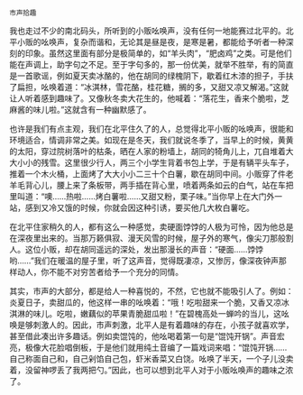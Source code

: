     市声拾趣 

   我也走过不少的南北码头，所听到的小贩吆唤声，没有任何一地能赛过北平的。北平小贩的吆唤声，复杂而谐和，无论其是昼是夜，是寒是暑，都能给予听者一种深刻的印象。虽然这里面有部分是极简单的，如“羊头肉”，“肥卤鸡”之类。可是他们能在声调上，助字句之不足。至于字句多的，那一份优美，就举不胜举，有的简直是一首歌谣，例如夏天卖冰酪的，他在胡同的绿槐阴下，歇着红木漆的担子，手扶了扁担，吆唤着道：“冰淇林，雪花酪，桂花糖，搁的多，又甜又凉又解渴。”这就让人听着感到趣味了。又像秋冬卖大花生的，他喊着：“落花生，香来个脆啦，芝麻酱的味儿啦。”这就含有一种幽默感了。

   也许是我们有点主观，我们在北平住久了的人，总觉得北平小贩的吆唤声，很能和环境适合，情调非常之美。如现在是冬天，我们就说冬季了，当早上的时候，黄黄的太阳，穿过院树落叶的枯条，晒在人家的粉墙上，胡同的犄角儿上，兀自堆着大大小小的残雪。这里很少行人，两三个小学生背着书包上学，于是有辆平头车子，推着一个木火桶，上面烤了大大小小二三十个白薯，歇在胡同中间。小贩穿了件老羊毛背心儿，腰上来了条板带，两手插在背心里，喷着两条如云的白气，站在车把里叫道：“噢……热啦……烤白薯啦……又甜又粉，栗子味。”当你早上在大门外一站，感到又冷又饿的时候，你就会因这种引诱，要买他几大枚白薯吃。

   在北平住家稍久的人，都有这么一种感觉，卖硬面饽饽的人极为可怜，因为他总是在深夜里出来的。当那万籁俱寂、漫天风雪的时候，屋子外的寒气，像尖刀那般割人。这位小贩，却在胡同遥远的深处，发出那漫长的声音：“硬面……饽饽哟……”我们在暖温的屋子里，听了这声音，觉得既凄凉，又惨厉，像深夜钟声那样动人，你不能不对穷苦者给予一个充分的同情。

   其实，市声的大部分，都是给人一种喜悦的，不然，它也就不能吸引人了。例如：炎夏日子，卖甜瓜的，他这样一串的吆唤着：“哦！吃啦甜来一个脆，又香又凉冰淇淋的味儿。吃啦，嫩藕似的苹果青脆甜瓜啦！”在碧槐高处一蝉吟的当儿，这吆唤是够刺激人的。因此，市声刺激，北平人是有着趣味的存在，小孩子就喜欢学，甚至借此凑出许多趣话。例如卖馄饨的，他吆喝着第一句是“馄饨开锅”。声音宏亮，极像大花脸唱倒板，于是他们就用纯土音编了一篇戏词来唱：“馄饨开锅……自己称面自己和，自己剁馅自己包，虾米香菜又白饶。吆唤了半天，一个子儿没卖着，没留神啰丢了我两把勺。”因此，也可以想到北平人对于小贩吆唤声的趣味之浓了。

